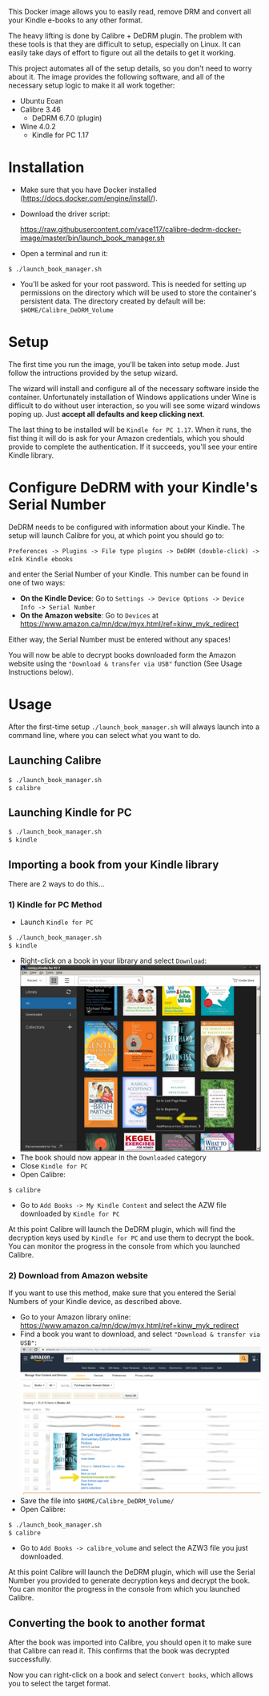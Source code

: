 This Docker image allows you to easily read, remove DRM and convert all your Kindle e-books to any other format.

The heavy lifting is done by Calibre + DeDRM plugin. The problem with these tools is that they are difficult to setup, especially on Linux. It can easily take days of effort to figure out all the details to get it working. 

This project automates all of the setup details, so you don't need to worry about it. The image provides the following software, and all of the necessary setup logic to make it all work together:
* Ubuntu Eoan
* Calibre 3.46
  * DeDRM 6.7.0 (plugin)
* Wine 4.0.2
  * Kindle for PC 1.17


# Installation
* Make sure that you have Docker installed (https://docs.docker.com/engine/install/).
   
* Download the driver script: 
   
    https://raw.githubusercontent.com/vace117/calibre-dedrm-docker-image/master/bin/launch_book_manager.sh
   
* Open a terminal and run it:
```text
$ ./launch_book_manager.sh
```

* You'll be asked for your root password. This is needed for setting up permissions on the directory which will be used to store the container's persistent data. The directory created by default will be: `$HOME/Calibre_DeDRM_Volume`

# Setup
The first time you run the image, you'll be taken into setup mode. Just follow the intructions provided by the setup wizard.

The wizard will install and configure all of the necessary software inside the container. Unfortunately installation of Windows applications under Wine is difficult to do without user interaction, so you will see some wizard windows poping up. Just **accept all defaults and keep clicking next**.

The last thing to be installed will be `Kindle for PC 1.17`. When it runs, the fist thing it will do is ask for your Amazon credentials, which you should provide to complete the authentication. If it succeeds, you'll see your entire Kindle library.

# Configure DeDRM with your Kindle's Serial Number
DeDRM needs to be configured with information about your Kindle. The setup will launch Calibre for you, at which point you should go to:
```text
Preferences -> Plugins -> File type plugins -> DeDRM (double-click) -> eInk Kindle ebooks
```
and enter the Serial Number of your Kindle. This number can be found in one of two ways:
* **On the Kindle Device**: Go to `Settings -> Device Options -> Device Info -> Serial Number`
* **On the Amazon website**: Go to `Devices` at https://www.amazon.ca/mn/dcw/myx.html/ref=kinw_myk_redirect

Either way, the Serial Number must be entered without any spaces!

You will now be able to decrypt books downloaded form the Amazon website using the `"Download & transfer via USB"` function (See Usage Instructions below).

# Usage
After the first-time setup `./launch_book_manager.sh` will always launch into a command line, where you can select what you want to do.

## Launching Calibre
```text
$ ./launch_book_manager.sh
$ calibre
```
## Launching Kindle for PC
```text
$ ./launch_book_manager.sh
$ kindle
```


## Importing a book from your Kindle library
There are 2 ways to do this...

### 1) Kindle for PC Method
* Launch `Kindle for PC`
```text
$ ./launch_book_manager.sh
$ kindle
```
* Right-click on a book in your library and select `Download`:
![Kindle for PC Download](images/kindle_pc_download.png "Kindle for PC Download")
* The book should now appear in the `Downloaded` category
* Close `Kindle for PC`
* Open Calibre:
```text
$ calibre
```
* Go to `Add Books -> My Kindle Content` and select the AZW file downloaded by `Kindle for PC` 

At this point Calibre will launch the DeDRM plugin, which will find the decryption keys used by `Kindle for PC` and use them to decrypt the book. You can monitor the progress in the console from which you launched Calibre.

### 2) Download from Amazon website
If you want to use this method, make sure that you entered the Serial Numbers of your Kindle device, as described above.

* Go to your Amazon library online: https://www.amazon.ca/mn/dcw/myx.html/ref=kinw_myk_redirect
* Find a book you want to download, and select `"Download & transfer via USB"`:
![Download for USB](images/download_for_usb.png "Download for USB")
* Save the file into `$HOME/Calibre_DeDRM_Volume/`
* Open Calibre:
```text
$ ./launch_book_manager.sh
$ calibre
```
* Go to `Add Books -> calibre_volume` and select the AZW3 file you just downloaded.

At this point Calibre will launch the DeDRM plugin, which will use the Serial Number you provided to generate decryption keys and decrypt the book. You can monitor the progress in the console from which you launched Calibre.

## Converting the book to another format
After the book was imported into Calibre, you should open it to make sure that Calibre can read it. This confirms that the book was decrypted successfully. 

Now you can right-click on a book and select `Convert books`, which allows you to select the target format.
